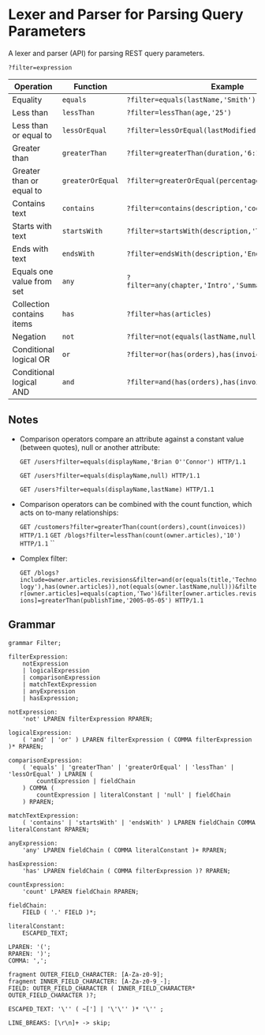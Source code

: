 # Lexer and Parser for Parsing Query Parameters

A lexer and parser (API) for parsing REST query parameters.

`?filter=expression`

| Operation                         | 	Function         | Example                                               |
|-----------------------------------|-------------------|-------------------------------------------------------|
| Equality                          | `equals`	           | `?filter=equals(lastName,'Smith')`                      |
| Less than                         | `lessThan`          | 	`?filter=lessThan(age,'25')`                           |
| Less than or equal to             | `lessOrEqual`	      | `?filter=lessOrEqual(lastModified,'2001-01-01')`        |
| Greater than                      | `greaterThan`       | 	`?filter=greaterThan(duration,'6:12:14')`              |
| Greater than or equal to	         | `greaterOrEqual`	   | `?filter=greaterOrEqual(percentage,'33.33')`            
| Contains text                     | `contains`          | 	`?filter=contains(description,'cooking')`              |
| Starts with text                  | `startsWith`	       | `?filter=startsWith(description,'The')`                 
| Ends with                 text    | `endsWith`          | 		`?filter=endsWith(description,'End')`                 |
| Equals one   value       from set | `any`               | 		`?filter=any(chapter,'Intro','Summary','Conclusion')` |
| Collection contains  items        | `has`               | 		`?filter=has(articles)`                               |
| Negation                          | `not`             	 | `?filter=not(equals(lastName,null))`                    |
| Conditional logical OR            | `or`                | `?filter=or(has(orders),has(invoices))`                 |
| Conditional logical AND           | `and`               | 		`?filter=and(has(orders),has(invoices))`              |

## Notes 
* Comparison operators compare an attribute against a constant value (between quotes), null or another attribute:
  
  `GET /users?filter=equals(displayName,'Brian O''Connor') HTTP/1.1`

  `GET /users?filter=equals(displayName,null) HTTP/1.1`

  `GET /users?filter=equals(displayName,lastName) HTTP/1.1`
* Comparison operators can be combined with the count function, which acts on to-many relationships:
    
  `GET /customers?filter=greaterThan(count(orders),count(invoices)) HTTP/1.1`
  `GET /blogs?filter=lessThan(count(owner.articles),'10') HTTP/1.1`
  ``
* Complex filter:
  
  `GET /blogs?include=owner.articles.revisions&filter=and(or(equals(title,'Technology'),has(owner.articles)),not(equals(owner.lastName,null)))&filter[owner.articles]=equals(caption,'Two')&filter[owner.articles.revisions]=greaterThan(publishTime,'2005-05-05') HTTP/1.1`  



## Grammar

```
grammar Filter;

filterExpression:
    notExpression
    | logicalExpression
    | comparisonExpression
    | matchTextExpression
    | anyExpression
    | hasExpression;

notExpression:
    'not' LPAREN filterExpression RPAREN;

logicalExpression:
    ( 'and' | 'or' ) LPAREN filterExpression ( COMMA filterExpression )* RPAREN;

comparisonExpression:
    ( 'equals' | 'greaterThan' | 'greaterOrEqual' | 'lessThan' | 'lessOrEqual' ) LPAREN (
        countExpression | fieldChain
    ) COMMA (
        countExpression | literalConstant | 'null' | fieldChain
    ) RPAREN;

matchTextExpression:
    ( 'contains' | 'startsWith' | 'endsWith' ) LPAREN fieldChain COMMA literalConstant RPAREN;

anyExpression:
    'any' LPAREN fieldChain ( COMMA literalConstant )+ RPAREN;

hasExpression:
    'has' LPAREN fieldChain ( COMMA filterExpression )? RPAREN;

countExpression:
    'count' LPAREN fieldChain RPAREN;

fieldChain:
    FIELD ( '.' FIELD )*;

literalConstant:
    ESCAPED_TEXT;

LPAREN: '(';
RPAREN: ')';
COMMA: ',';

fragment OUTER_FIELD_CHARACTER: [A-Za-z0-9];
fragment INNER_FIELD_CHARACTER: [A-Za-z0-9_-];
FIELD: OUTER_FIELD_CHARACTER ( INNER_FIELD_CHARACTER* OUTER_FIELD_CHARACTER )?;

ESCAPED_TEXT: '\'' ( ~['] | '\'\'' )* '\'' ;

LINE_BREAKS: [\r\n]+ -> skip;
```
